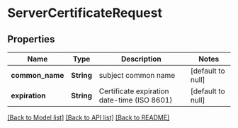 # ServerCertificateRequest

## Properties
Name | Type | Description | Notes
------------ | ------------- | ------------- | -------------
**common_name** | **String** | subject common name | [default to null]
**expiration** | **String** | Certificate expiration date-time (ISO 8601) | [default to null]

[[Back to Model list]](../README.md#documentation-for-models) [[Back to API list]](../README.md#documentation-for-api-endpoints) [[Back to README]](../README.md)


